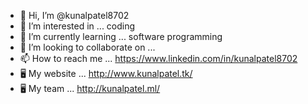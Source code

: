 - 👋 Hi, I’m @kunalpatel8702
- 👀 I’m interested in ... coding
- 🌱 I’m currently learning ... software programming
- 💞️ I’m looking to collaborate on ... 
- 📫 How to reach me ... https://www.linkedin.com/in/kunalpatel8702
- 🖥️ My website ... http://www.kunalpatel.tk/ 
- 🖥️ My team ... http://kunalpatel.ml/
<!---
kunalpatel8702/kunalpatel8702 is a ✨ special ✨ repository because its `README.md` (this file) appears on your GitHub profile.
You can click the Preview link to take a look at your changes.
--->
